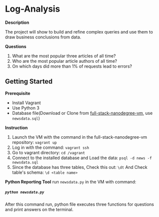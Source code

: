 # Log-Analysis

**Description**

The project will show to build and refine complex queries and use them to draw business conclusions from data.

**Questions**
1. What are the most popular three articles of all time?
2. Who are the most popular article authors of all time?
3. On which days did more than 1% of requests lead to errors?

## Getting Started
**Prerequisite**
- Install Vagrant
- Use Python 3
- Database file(Download or Clone from [full-stack-nanodegree-vm](https://github.com/udacity/fullstack-nanodegree-vm), use `newsdata.sql`)

**Instruction**
1. Launch the VM with the command in the full-stack-nanodegree-vm repository:
` vagrant up `
2. Log in with the command:
` vagrant ssh `
3. Go to vagrant directory:
` cd /vagrant `
4. Connect to the installed database and Load the data:
` psql -d news -f newsdata.sql `
5. Since the database has three tables, Check this out:
` \dt `
And
Check table's schema:
` \d <table name> `

**Python Reporting Tool**
run `newsdata.py` in the VM with command:
##### `python newsdata.py`
After this command run, python file executes three functions for questions and print answers on the terminal.
